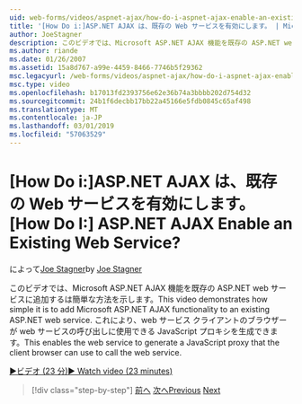 ```yaml
---
uid: web-forms/videos/aspnet-ajax/how-do-i-aspnet-ajax-enable-an-existing-web-service
title: '[How Do i:]ASP.NET AJAX は、既存の Web サービスを有効にします。 | Microsoft Docs'
author: JoeStagner
description: このビデオでは、Microsoft ASP.NET AJAX 機能を既存の ASP.NET web サービスに追加するは簡単な方法を示します。 これにより、web サービスは gene.
ms.author: riande
ms.date: 01/26/2007
ms.assetid: 15a8d767-a99e-4459-8466-7746b5f29362
msc.legacyurl: /web-forms/videos/aspnet-ajax/how-do-i-aspnet-ajax-enable-an-existing-web-service
msc.type: video
ms.openlocfilehash: b17013fd2393756e62e36b74a3bbbb202d754d32
ms.sourcegitcommit: 24b1f6decbb17bb22a45166e5fdb0845c65af498
ms.translationtype: MT
ms.contentlocale: ja-JP
ms.lasthandoff: 03/01/2019
ms.locfileid: "57063529"
---
```

<a name="how-do-i-aspnet-ajax-enable-an-existing-web-service"></a><span data-ttu-id="ae2d2-105">[How Do i:]ASP.NET AJAX は、既存の Web サービスを有効にします。</span><span class="sxs-lookup"><span data-stu-id="ae2d2-105">[How Do I:] ASP.NET AJAX Enable an Existing Web Service?</span></span>
====================
<span data-ttu-id="ae2d2-106">によって[Joe Stagner](https://github.com/JoeStagner)</span><span class="sxs-lookup"><span data-stu-id="ae2d2-106">by [Joe Stagner](https://github.com/JoeStagner)</span></span>

<span data-ttu-id="ae2d2-107">このビデオでは、Microsoft ASP.NET AJAX 機能を既存の ASP.NET web サービスに追加するは簡単な方法を示します。</span><span class="sxs-lookup"><span data-stu-id="ae2d2-107">This video demonstrates how simple it is to add Microsoft ASP.NET AJAX functionality to an existing ASP.NET web service.</span></span> <span data-ttu-id="ae2d2-108">これにより、web サービス クライアントのブラウザーが web サービスの呼び出しに使用できる JavaScript プロキシを生成できます。</span><span class="sxs-lookup"><span data-stu-id="ae2d2-108">This enables the web service to generate a JavaScript proxy that the client browser can use to call the web service.</span></span>

[<span data-ttu-id="ae2d2-109">&#9654;ビデオ (23 分)</span><span class="sxs-lookup"><span data-stu-id="ae2d2-109">&#9654; Watch video (23 minutes)</span></span>](https://channel9.msdn.com/Blogs/ASP-NET-Site-Videos/how-do-i-aspnet-ajax-enable-an-existing-web-service)

> [!div class="step-by-step"]
> <span data-ttu-id="ae2d2-110">[前へ](how-do-i-add-aspnet-ajax-features-to-an-existing-web-application.md)
> [次へ](how-do-i-use-the-aspnet-ajax-client-library-controls.md)</span><span class="sxs-lookup"><span data-stu-id="ae2d2-110">[Previous](how-do-i-add-aspnet-ajax-features-to-an-existing-web-application.md)
[Next](how-do-i-use-the-aspnet-ajax-client-library-controls.md)</span></span>
